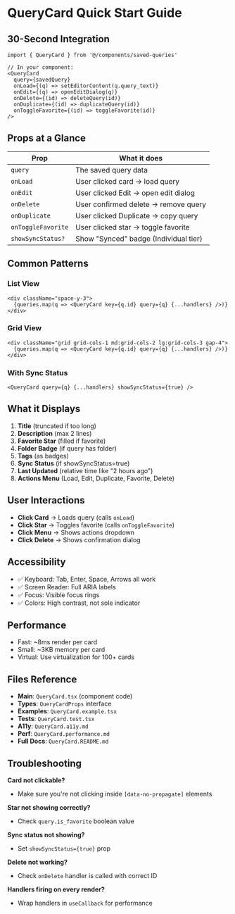 # QueryCard Quick Start Guide

## 30-Second Integration

```tsx
import { QueryCard } from '@/components/saved-queries'

// In your component:
<QueryCard
  query={savedQuery}
  onLoad={(q) => setEditorContent(q.query_text)}
  onEdit={(q) => openEditDialog(q)}
  onDelete={(id) => deleteQuery(id)}
  onDuplicate={(id) => duplicateQuery(id)}
  onToggleFavorite={(id) => toggleFavorite(id)}
/>
```

## Props at a Glance

| Prop | What it does |
|------|-------------|
| `query` | The saved query data |
| `onLoad` | User clicked card → load query |
| `onEdit` | User clicked Edit → open edit dialog |
| `onDelete` | User confirmed delete → remove query |
| `onDuplicate` | User clicked Duplicate → copy query |
| `onToggleFavorite` | User clicked star → toggle favorite |
| `showSyncStatus?` | Show "Synced" badge (Individual tier) |

## Common Patterns

### List View
```tsx
<div className="space-y-3">
  {queries.map(q => <QueryCard key={q.id} query={q} {...handlers} />)}
</div>
```

### Grid View
```tsx
<div className="grid grid-cols-1 md:grid-cols-2 lg:grid-cols-3 gap-4">
  {queries.map(q => <QueryCard key={q.id} query={q} {...handlers} />)}
</div>
```

### With Sync Status
```tsx
<QueryCard query={q} {...handlers} showSyncStatus={true} />
```

## What it Displays

1. **Title** (truncated if too long)
2. **Description** (max 2 lines)
3. **Favorite Star** (filled if favorite)
4. **Folder Badge** (if query has folder)
5. **Tags** (as badges)
6. **Sync Status** (if showSyncStatus=true)
7. **Last Updated** (relative time like "2 hours ago")
8. **Actions Menu** (Load, Edit, Duplicate, Favorite, Delete)

## User Interactions

- **Click Card** → Loads query (calls `onLoad`)
- **Click Star** → Toggles favorite (calls `onToggleFavorite`)
- **Click Menu** → Shows actions dropdown
- **Click Delete** → Shows confirmation dialog

## Accessibility

- ✅ Keyboard: Tab, Enter, Space, Arrows all work
- ✅ Screen Reader: Full ARIA labels
- ✅ Focus: Visible focus rings
- ✅ Colors: High contrast, not sole indicator

## Performance

- Fast: ~8ms render per card
- Small: ~3KB memory per card
- Virtual: Use virtualization for 100+ cards

## Files Reference

- **Main**: `QueryCard.tsx` (component code)
- **Types**: `QueryCardProps` interface
- **Examples**: `QueryCard.example.tsx`
- **Tests**: `QueryCard.test.tsx`
- **A11y**: `QueryCard.a11y.md`
- **Perf**: `QueryCard.performance.md`
- **Full Docs**: `QueryCard.README.md`

## Troubleshooting

**Card not clickable?**
- Make sure you're not clicking inside `[data-no-propagate]` elements

**Star not showing correctly?**
- Check `query.is_favorite` boolean value

**Sync status not showing?**
- Set `showSyncStatus={true}` prop

**Delete not working?**
- Check `onDelete` handler is called with correct ID

**Handlers firing on every render?**
- Wrap handlers in `useCallback` for performance
